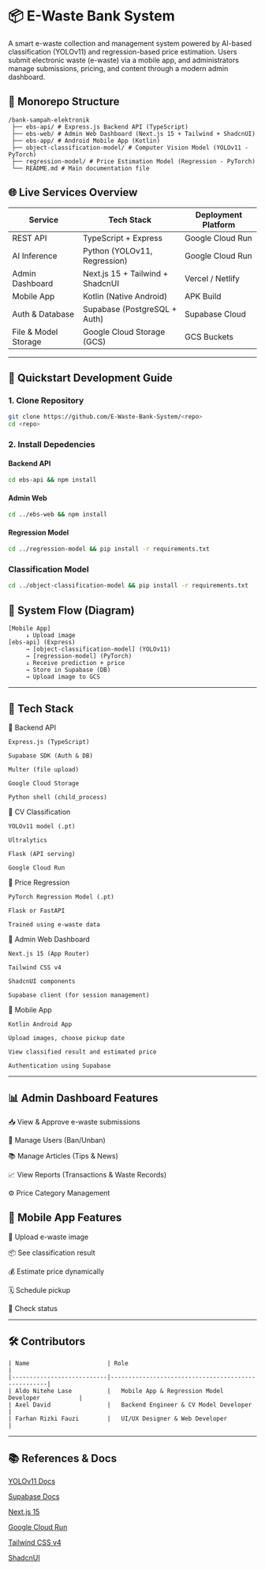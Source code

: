 # 📦 E-Waste Bank System

A smart e-waste collection and management system powered by AI-based classification (YOLOv11) and regression-based price estimation. Users submit electronic waste (e-waste) via a mobile app, and administrators manage submissions, pricing, and content through a modern admin dashboard.

## 🏐 Monorepo Structure

```
/bank-sampah-elektronik
 ├── ebs-api/ # Express.js Backend API (TypeScript)
 ├── ebs-web/ # Admin Web Dashboard (Next.js 15 + Tailwind + ShadcnUI)
 ├── ebs-app/ # Android Mobile App (Kotlin)
 ├── object-classification-model/ # Computer Vision Model (YOLOv11 - PyTorch)
 ├── regression-model/ # Price Estimation Model (Regression - PyTorch)
 └── README.md # Main documentation file
```

## 🌐 Live Services Overview

| Service               | Tech Stack                      | Deployment Platform     |
|----------------------|----------------------------------|--------------------------|
| REST API             | TypeScript + Express             | Google Cloud Run         |
| AI Inference         | Python (YOLOv11, Regression)     | Google Cloud Run         |
| Admin Dashboard      | Next.js 15 + Tailwind + ShadcnUI | Vercel / Netlify         |
| Mobile App           | Kotlin (Native Android)          | APK Build                |
| Auth & Database      | Supabase (PostgreSQL + Auth)     | Supabase Cloud           |
| File & Model Storage | Google Cloud Storage (GCS)       | GCS Buckets              |

---

## 🚀 Quickstart Development Guide

### 1. Clone Repository

```bash
git clone https://github.com/E-Waste-Bank-System/<repo>
cd <repo>
```

### 2. Install Depedencies

#### Backend API
```bash
cd ebs-api && npm install
```
#### Admin Web
```bash
cd ../ebs-web && npm install
```

#### Regression Model
```bash
cd ../regression-model && pip install -r requirements.txt
```

### Classification Model
```bash
cd ../object-classification-model && pip install -r requirements.txt
```

## 🔁 System Flow (Diagram)
```
[Mobile App]
     ↓ Upload image
[ebs-api] (Express)
     → [object-classification-model] (YOLOv11)
     → [regression-model] (PyTorch)
     ↓ Receive prediction + price
     → Store in Supabase (DB)
     → Upload image to GCS
```

---

## 🧠 Tech Stack

🔹 Backend API

    Express.js (TypeScript)

    Supabase SDK (Auth & DB)

    Multer (file upload)

    Google Cloud Storage

    Python shell (child_process)

🔹 CV Classification

    YOLOv11 model (.pt)

    Ultralytics

    Flask (API serving)

    Google Cloud Run

🔹 Price Regression

    PyTorch Regression Model (.pt)

    Flask or FastAPI

    Trained using e-waste data

🔹 Admin Web Dashboard

    Next.js 15 (App Router)

    Tailwind CSS v4

    ShadcnUI components

    Supabase client (for session management)

🔹 Mobile App

    Kotlin Android App

    Upload images, choose pickup date

    View classified result and estimated price

    Authentication using Supabase

---

## 📊 Admin Dashboard Features
📥 View & Approve e-waste submissions

👥 Manage Users (Ban/Unban)

📚 Manage Articles (Tips & News)

📈 View Reports (Transactions & Waste Records)

⚙️ Price Category Management

## 📱 Mobile App Features
📸 Upload e-waste image

📦 See classification result

💰 Estimate price dynamically

🗓️ Schedule pickup

📍 Check status

---

## 🛠️ Contributors
```
| Name                      | Role                                               |
|---------------------------|----------------------------------------------------|
| Aldo Nitehe Lase          | 	Mobile App & Regression Model Developer           |
| Axel David                | 	Backend Engineer & CV Model Developer             |
| Farhan Rizki Fauzi        | 	UI/UX Designer & Web Developer                    |
```

---

## 📚 References & Docs

[YOLOv11 Docs](https://docs.ultralytics.com/)

[Supabase Docs](https://supabase.com/docs)

[Next.js 15](https://nextjs.org/)

[Google Cloud Run](https://cloud.google.com/run)

[Tailwind CSS v4](https://tailwindcss.com/)

[ShadcnUI](https://ui.shadcn.com/)



                                
